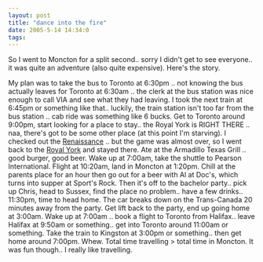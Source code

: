 ```yaml
---
layout: post
title: "dance into the fire"
date: 2005-5-14 14:34:0
tags: 
---
```


So I went to Moncton for a split second.. sorry I didn't get to see everyone.. it was quite an adventure (also quite expensive). Here's the story.

My plan was to take the bus to Toronto at 6:30pm .. not knowing the bus actually leaves for Toronto at 6:30am .. the clerk at the bus station was nice enough to call VIA and see what they had leaving. I took the next train at 6:45pm or something like that.. luckily, the train station isn't too far from the bus station .. cab ride was something like 6 bucks. Get to Toronto around 9:00pm, start looking for a place to stay.. the Royal York is RIGHT THERE .. naa, there's got to be some other place (at this point I'm starving). I checked out the [Renaissance][1] .. but the game was almost over, so I went back to the [Royal York][2] and stayed there. Ate at the Armadillo Texas Grill .. good burger, good beer. Wake up at 7:00am, take the shuttle to Pearson International. Flight at 10:20am, land in Moncton at 1:20pm. Chill at the parents place for an hour then go out for a beer with Al at Doc's, which turns into supper at Sport's Rock. Then it's off to the bachelor party.. pick up Chris, head to Sussex, find the place no problem.. have a few drinks.. 11:30pm, time to head home. The car breaks down on the Trans-Canada 20 minutes away from the party. Get lift back to the party, end up going home at 3:00am. Wake up at 7:00am .. book a flight to Toronto from Halifax.. leave Halifax at 9:50am or something.. get into Toronto around 11:00am or something. Take the train to Kingston at 3:00pm or something.. then get home around 7:00pm. Whew. Total time travelling > total time in Moncton. It was fun though.. I really like travelling.

   [1]: http://web.archive.org/web/20060202233548/http://marriott.com/property/propertypage/YYZBR
   [2]: http://web.archive.org/web/20060202233548/http://www.fairmont.com/royalyork/
